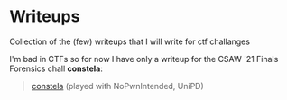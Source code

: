 # Writeups

Collection of the (few) writeups that I will write for ctf challanges

I'm bad in CTFs so for now I have only a writeup for the CSAW '21 Finals Forensics chall **constela**:

> [constela](csaw21-constela/) (played with NoPwnIntended, UniPD)
